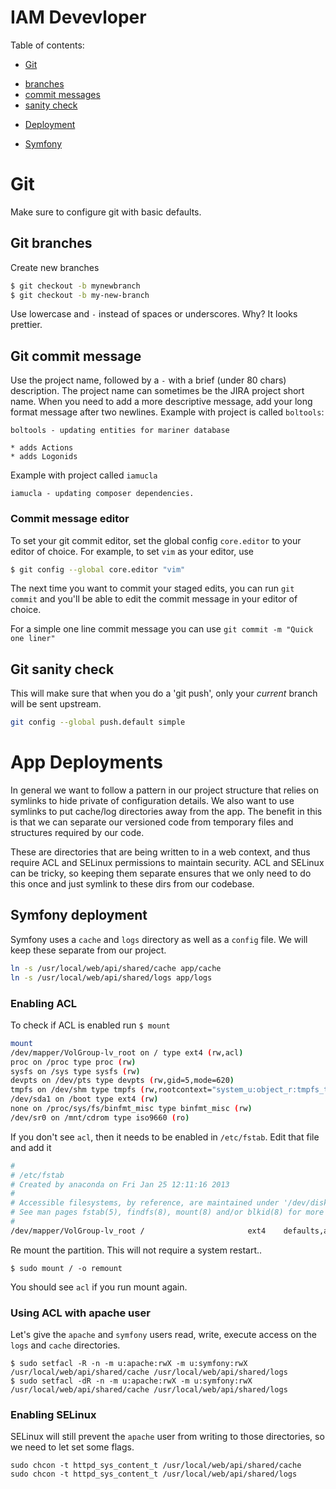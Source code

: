 # IAM Devevloper

Table of contents:

* [Git](#Git)
 - [branches](#git-branches)
 - [commit messages](#git-commit-message)
 - [sanity check](#git-sanity-check)
* [Deployment](#app-deployment)
 - [Symfony](#symfony-deployment)

# Git

Make sure to configure git with basic defaults.

## Git branches

Create new branches

```sh
$ git checkout -b mynewbranch
$ git checkout -b my-new-branch
```

Use lowercase and `-` instead of spaces or underscores.  Why? It looks prettier.

## Git commit message

Use the project name, followed by a `-` with a brief (under 80 chars) description.  The project name can sometimes be the JIRA project short name.  When you need to add a more descriptive message, add your long format message after two newlines.  Example with project is called `boltools`:

```
boltools - updating entities for mariner database

* adds Actions
* adds Logonids
```

Example with project called `iamucla`
```
iamucla - updating composer dependencies.
```

### Commit message editor

To set your git commit editor, set the global config `core.editor` to your editor of choice.  For example, to set `vim` as your editor, use

```sh
$ git config --global core.editor "vim"
```

The next time you want to commit your staged edits, you can run `git commit` and you'll be able to edit the commit message in your editor of choice.

For a simple one line commit message you can use `git commit -m "Quick one liner"`

## Git sanity check

This will make sure that when you do a 'git push', only your _current_ branch will be sent upstream.

```sh
git config --global push.default simple
```

# App Deployments

In general we want to follow a pattern in our project structure that relies on symlinks to hide
private of configuration details.  We also want to use symlinks to put cache/log directories
away from the app.  The benefit in this is that we can separate our versioned code from temporary 
files and structures required by our code.  

These are directories that are being written to in a web context, and thus require ACL and SELinux permissions to maintain security.  ACL and SELinux can be tricky, so keeping them separate ensures that we only need to do this once and just symlink to these dirs from our codebase.

## Symfony deployment

Symfony uses a `cache` and `logs` directory as well as a `config` file.  We will keep these
separate from our project.

```sh
ln -s /usr/local/web/api/shared/cache app/cache
ln -s /usr/local/web/api/shared/logs app/logs
```

### Enabling ACL

To check if ACL is enabled run `$ mount`

```sh
mount
/dev/mapper/VolGroup-lv_root on / type ext4 (rw,acl)
proc on /proc type proc (rw)
sysfs on /sys type sysfs (rw)
devpts on /dev/pts type devpts (rw,gid=5,mode=620)
tmpfs on /dev/shm type tmpfs (rw,rootcontext="system_u:object_r:tmpfs_t:s0")
/dev/sda1 on /boot type ext4 (rw)
none on /proc/sys/fs/binfmt_misc type binfmt_misc (rw)
/dev/sr0 on /mnt/cdrom type iso9660 (ro)
```

If you don't see `acl`, then it needs to be enabled in `/etc/fstab`.  Edit that file and add it

```sh
#
# /etc/fstab
# Created by anaconda on Fri Jan 25 12:11:16 2013
#
# Accessible filesystems, by reference, are maintained under '/dev/disk'
# See man pages fstab(5), findfs(8), mount(8) and/or blkid(8) for more info
#
/dev/mapper/VolGroup-lv_root /                       ext4    defaults,acl        1 1
```

Re mount the partition.  This will not require a system restart..

```
$ sudo mount / -o remount
```

You should see `acl` if you run mount again.

### Using ACL with apache user

Let's give the `apache` and `symfony` users read, write, execute access on the `logs` and `cache` directories.

```
$ sudo setfacl -R -n -m u:apache:rwX -m u:symfony:rwX /usr/local/web/api/shared/cache /usr/local/web/api/shared/logs
$ sudo setfacl -dR -n -m u:apache:rwX -m u:symfony:rwX /usr/local/web/api/shared/cache /usr/local/web/api/shared/logs
```

### Enabling SELinux

SELinux will still prevent the `apache` user from writing to those directories, so
we need to let set some flags.

```
sudo chcon -t httpd_sys_content_t /usr/local/web/api/shared/cache
sudo chcon -t httpd_sys_content_t /usr/local/web/api/shared/logs
```